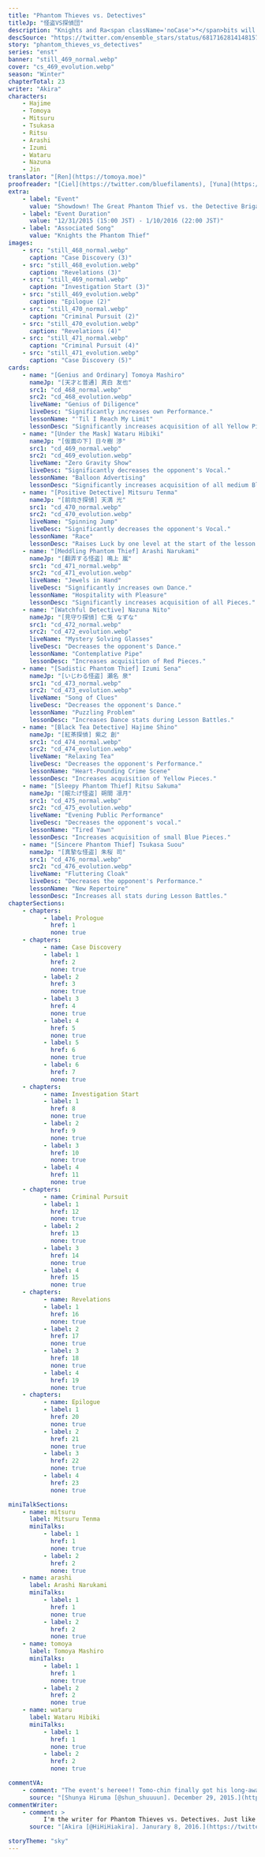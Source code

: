```yaml
---
title: "Phantom Thieves vs. Detectives"
titleJp: "怪盗VS探偵団"
description: "Knights and Ra<span className='noCase'>*</span>bits will have an eight-day concert for the new S3 tier. They're split into two groups: phantom thieves and detectives. But just when the curtains rise, something happened to Tomoya...?!"
descSource: "https://twitter.com/ensemble_stars/status/681716281414815744"
story: "phantom_thieves_vs_detectives"
series: "enst"
banner: "still_469_normal.webp"
cover: "cs_469_evolution.webp"
season: "Winter"
chapterTotal: 23
writer: "Akira"
characters:
    - Hajime
    - Tomoya
    - Mitsuru
    - Tsukasa
    - Ritsu
    - Arashi
    - Izumi
    - Wataru
    - Nazuna
    - Jin
translator: "[Ren](https://tomoya.moe)"
proofreader: "[Ciel](https://twitter.com/bluefilaments), [Yuna](https://twitter.com/YZ0RzGlsiHfWP3W)"
extra:
    - label: "Event"
      value: "Showdown! The Great Phantom Thief vs. the Detective Brigade"
    - label: "Event Duration"
      value: "12/31/2015 (15:00 JST) - 1/10/2016 (22:00 JST)"
    - label: "Associated Song"
      value: "Knights the Phantom Thief"
images:
    - src: "still_468_normal.webp"
      caption: "Case Discovery (3)"
    - src: "still_468_evolution.webp"
      caption: "Revelations (3)"
    - src: "still_469_normal.webp"
      caption: "Investigation Start (3)"
    - src: "still_469_evolution.webp"
      caption: "Epilogue (2)"
    - src: "still_470_normal.webp"
      caption: "Criminal Pursuit (2)"
    - src: "still_470_evolution.webp"
      caption: "Revelations (4)"
    - src: "still_471_normal.webp"
      caption: "Criminal Pursuit (4)"
    - src: "still_471_evolution.webp"
      caption: "Case Discovery (5)"
cards:
    - name: "[Genius and Ordinary] Tomoya Mashiro"
      nameJp: "[天才と普通] 真白 友也"
      src1: "cd_468_normal.webp"
      src2: "cd_468_evolution.webp"
      liveName: "Genius of Diligence"
      liveDesc: "Significantly increases own Performance."
      lessonName: "'Til I Reach My Limit"
      lessonDesc: "Significantly increases acquisition of all Yellow Pieces."
    - name: "[Under the Mask] Wataru Hibiki"
      nameJp: "[仮面の下] 日々樹 渉"
      src1: "cd_469_normal.webp"
      src2: "cd_469_evolution.webp"
      liveName: "Zero Gravity Show"
      liveDesc: "Significantly decreases the opponent's Vocal."
      lessonName: "Balloon Advertising"
      lessonDesc: "Significantly increases acquisition of all medium Blue Pieces."
    - name: "[Positive Detective] Mitsuru Tenma"
      nameJp: "[前向き探偵] 天満 光"
      src1: "cd_470_normal.webp"
      src2: "cd_470_evolution.webp"
      liveName: "Spinning Jump"
      liveDesc: "Significantly decreases the opponent's Vocal."
      lessonName: "Race"
      lessonDesc: "Raises Luck by one level at the start of the lesson."
    - name: "[Meddling Phantom Thief] Arashi Narukami"
      nameJp: "[翻弄する怪盗] 鳴上 嵐"
      src1: "cd_471_normal.webp"
      src2: "cd_471_evolution.webp"
      liveName: "Jewels in Hand"
      liveDesc: "Significantly increases own Dance."
      lessonName: "Hospitality with Pleasure"
      lessonDesc: "Significantly increases acquisition of all Pieces."
    - name: "[Watchful Detective] Nazuna Nito"
      nameJp: "[見守り探偵] 仁兎 なずな"
      src1: "cd_472_normal.webp"
      src2: "cd_472_evolution.webp"
      liveName: "Mystery Solving Glasses"
      liveDesc: "Decreases the opponent's Dance."
      lessonName: "Contemplative Pipe"
      lessonDesc: "Increases acquisition of Red Pieces."
    - name: "[Sadistic Phantom Thief] Izumi Sena"
      nameJp: "[いじわる怪盗] 瀬名 泉"
      src1: "cd_473_normal.webp"
      src2: "cd_473_evolution.webp"
      liveName: "Song of Clues"
      liveDesc: "Decreases the opponent's Dance."
      lessonName: "Puzzling Problem"
      lessonDesc: "Increases Dance stats during Lesson Battles."
    - name: "[Black Tea Detective] Hajime Shino"
      nameJp: "[紅茶探偵] 紫之 創"
      src1: "cd_474_normal.webp"
      src2: "cd_474_evolution.webp"
      liveName: "Relaxing Tea"
      liveDesc: "Decreases the opponent's Performance."
      lessonName: "Heart-Pounding Crime Scene"
      lessonDesc: "Increases acquisition of Yellow Pieces."
    - name: "[Sleepy Phantom Thief] Ritsu Sakuma"
      nameJp: "[眠たげ怪盗] 朔間 凛月"
      src1: "cd_475_normal.webp"
      src2: "cd_475_evolution.webp"
      liveName: "Evening Public Performance"
      liveDesc: "Decreases the opponent's vocal."
      lessonName: "Tired Yawn"
      lessonDesc: "Increases acquisition of small Blue Pieces."
    - name: "[Sincere Phantom Thief] Tsukasa Suou"
      nameJp: "[真摯な怪盗] 朱桜 司"
      src1: "cd_476_normal.webp"
      src2: "cd_476_evolution.webp"
      liveName: "Fluttering Cloak"
      liveDesc: "Decreases the opponent's Performance."
      lessonName: "New Repertoire"
      lessonDesc: "Increases all stats during Lesson Battles."
chapterSections:
    - chapters:
          - label: Prologue
            href: 1
            none: true
    - chapters:
          - name: Case Discovery
          - label: 1
            href: 2
            none: true
          - label: 2
            href: 3
            none: true
          - label: 3
            href: 4
            none: true
          - label: 4
            href: 5
            none: true
          - label: 5
            href: 6
            none: true
          - label: 6
            href: 7
            none: true
    - chapters:
          - name: Investigation Start
          - label: 1
            href: 8
            none: true
          - label: 2
            href: 9
            none: true
          - label: 3
            href: 10
            none: true
          - label: 4
            href: 11
            none: true
    - chapters:
          - name: Criminal Pursuit
          - label: 1
            href: 12
            none: true
          - label: 2
            href: 13
            none: true
          - label: 3
            href: 14
            none: true
          - label: 4
            href: 15
            none: true
    - chapters:
          - name: Revelations
          - label: 1
            href: 16
            none: true
          - label: 2
            href: 17
            none: true
          - label: 3
            href: 18
            none: true
          - label: 4
            href: 19
            none: true
    - chapters:
          - name: Epilogue
          - label: 1
            href: 20
            none: true
          - label: 2
            href: 21
            none: true
          - label: 3
            href: 22
            none: true
          - label: 4
            href: 23
            none: true

miniTalkSections:
    - name: mitsuru
      label: Mitsuru Tenma
      miniTalks:
          - label: 1
            href: 1
            none: true
          - label: 2
            href: 2
            none: true
    - name: arashi
      label: Arashi Narukami
      miniTalks:
          - label: 1
            href: 1
            none: true
          - label: 2
            href: 2
            none: true
    - name: tomoya
      label: Tomoya Mashiro
      miniTalks:
          - label: 1
            href: 1
            none: true
          - label: 2
            href: 2
            none: true
    - name: wataru
      label: Wataru Hibiki
      miniTalks:
          - label: 1
            href: 1
            none: true
          - label: 2
            href: 2
            none: true

commentVA:
    - comment: "The event's hereee!! Tomo-chin finally got his long-awaited [ranking] event 5*!! And he's not cross-dressing!!"
      source: "[Shunya Hiruma [@shun_shuuuun]. December 29, 2015.](https://twitter.com/shun_shuuuun/status/681750131503333376)"
commentWriter:
    - comment: >
          I'm the writer for Phantom Thieves vs. Detectives. Just like Tomoya, I got sick and collapsed while writing this. I apologize for the inconvenience to those involved. (Starting 2016 with an apology)
      source: "[Akira [@HiHiHiakira]. Janurary 8, 2016.](https://twitter.com/HiHiHiakira/status/685411156337377280)"

storyTheme: "sky"
---
```

